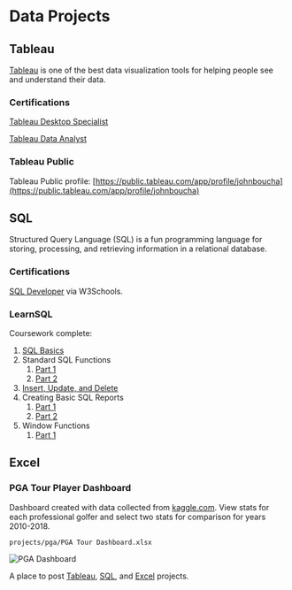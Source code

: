# Data Projects

## Tableau

[Tableau](https://www.tableau.com) is one of the best data visualization tools for helping people see and understand their data.
 
### Certifications

[Tableau Desktop Specialist](https://www.credly.com/badges/4a19ad20-0963-4ca9-bc39-2b875debef0f)

[Tableau Data Analyst](https://www.credly.com/badges/e11b55f9-151b-4628-ad73-603a1f0709f6)

### Tableau Public

Tableau Public profile: [https://public.tableau.com/app/profile/johnboucha](https://public.tableau.com/app/profile/johnboucha)

## SQL

Structured Query Language (SQL) is a fun programming language for storing, processing, and retrieving information in a relational database.
 
### Certifications

[SQL Developer](https://verify.w3schools.com/1MSUHZ58B6) via W3Schools.

### LearnSQL

Coursework complete:

1. [SQL Basics](/sql/learnSQL/01_SQL_Basics.md)
1. Standard SQL Functions
    1. [Part 1](/sql/learnSQL/02_Standard_SQL_Functions_part_1.md)
    1. [Part 2](/sql/learnSQL/02_Standard_SQL_Functions_part_2.md)
1. [Insert, Update, and Delete](/sql/learnSQL/03_Insert_Update_and_Delete.md)
1. Creating Basic SQL Reports
    1. [Part 1](/sql/learnSQL/04_Basic_SQL_Reports_part_1.md)
    1. [Part 2](/sql/learnSQL/04_Basic_SQL_Reports_part_2.md)
1. Window Functions
   1. [Part 1](/sql/learnSQL/05_Window_Functions_part_1.md)

## Excel

### PGA Tour Player Dashboard

Dashboard created with data collected from [kaggle.com](https://www.kaggle.com/datasets/jmpark746/pga-tour-data-2010-2018). View stats for each professional golfer and select two stats for comparison for years 2010-2018.

```
projects/pga/PGA Tour Dashboard.xlsx
```

![PGA Dashboard](projects/pga/dashboard.png)
 
A place to post [Tableau](/tableau), [SQL](/sql), and [Excel](/excel) projects.